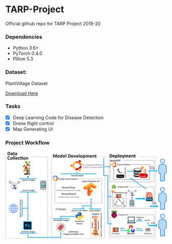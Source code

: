 # TARP-Project
Official github repo for TARP Project 2019-20

### Dependencies
*   Python 3.6+
*   PyTorch 0.4.0
*   Pillow 5.3

### Dataset: 
PlantVillage Dataset 

[Download Here](https://www.kaggle.com/emmarex/plantdisease)

### Tasks
- [x] Deep Learning Code for Disease Detection
- [x] Drone flight control
- [x] Map Generating UI

### Project Workflow
![img](Report/Workflow.jpg)

